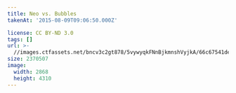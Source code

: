 ```yaml
---
title: Neo vs. Bubbles
takenAt: '2015-08-09T09:06:50.000Z'

license: CC BY-ND 3.0
tags: []
url: >-
  //images.ctfassets.net/bncv3c2gt878/5vywyqkFNnBjkmnshVyjkA/66c67541de864923042e6adf7780bc6f/neo-vs-bubbles_20236383228_o
size: 2370507
image:
  width: 2868
  height: 4310
---
```

